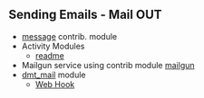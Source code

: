 ## Sending Emails - Mail OUT
   - [message](../../../../modules/contrib/message/message.info.yml) contrib. module
   - Activity Modules
     - [readme](../../modules/custom/activity/README.md)
   - Mailgun service using contrib module [mailgun](../../../modules/contrib/mailgun/mailgun.info.yml)
   - [dmt_mail](../../modules/custom/dmt_mail/dmt_mail.info.yml) module
     - [Web Hook](../../modules/custom/dmt_mail/src/Plugin/QueueWorker/DvMailgunWebhook.php)
